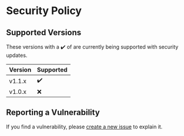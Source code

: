 # Security Policy

## Supported Versions

These versions with a ✔️ of are currently being supported with security updates. 

| Version | Supported |
| - | - |
| v1.1.x   | ✔️ |
| v1.0.x   | ❌ |

## Reporting a Vulnerability

If you find a vulnerability, please [create a new issue](https://github.com/yusancky/auto-type/issues/new/choose) to explain it. 
